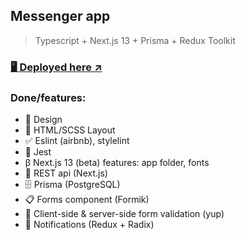## Messenger app

> Typescript + Next.js 13 + Prisma + Redux Toolkit

### [🖥️ Deployed here ↗️](https://messenger-nextjs.vercel.app)

### Done/features:
* 🎨 Design
* 📝 HTML/SCSS Layout
* ✅ Eslint (airbnb), stylelint
* 🧪 Jest
* β Next.js 13 (beta) features: app folder, fonts
* 📠 REST api (Next.js)
* 🗄️ Prisma (PostgreSQL)
* 📋 Forms component (Formik)
* 🔏 Client-side & server-side form validation (yup)
* 🔔 Notifications (Redux + Radix)
